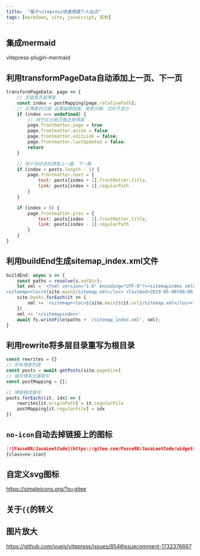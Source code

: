 ```yaml
---
title:  "基于vitepress快速搭建个人站点"
tags: [markdown, vite, javascript, 其他]
---
```


## 集成mermaid

vitepress-plugin-mermaid

## 利用transformPageData自动添加上一页、下一页

```js
transformPageData: page => {
    // 页面是否是博客
    const index = postMapping[page.relativePath];
    // 非博客的页面 设置编辑链接、更新日期、边栏不显示
    if (index === undefined) {
        // 用于区分是页面还是博客
        page.frontmatter.page = true
        page.frontmatter.aside = false
        page.frontmatter.editLink = false;
        page.frontmatter.lastUpdated = false;
        return
    }

    // 用于自动添加博客上一篇、下一篇
    if (index < posts.length - 1) {
        page.frontmatter.next = {
            text: posts[index + 1].frontMatter.title,
            link: posts[index + 1].regularPath
        }
    }

    if (index > 0) {
        page.frontmatter.prev = {
            text: posts[index - 1].frontMatter.title,
            link: posts[index - 1].regularPath
        }
    }
}
```

## 利用buildEnd生成sitemap_index.xml文件

```js
buildEnd: async s => {
    const paths = resolve(s.outDir);
    let xml = `<?xml version="1.0" encoding="UTF-8"?><sitemapindex xmlns="http://www.sitemaps.org/schemas/sitemap/0.9">\
<sitemap><loc>${site.main}/sitemap.xml</loc> <lastmod>2019-05-06T00:00:00+00:00</lastmod></sitemap>`;
    site.books.forEach(it => {
        xml += `<sitemap><loc>${site.main}${it.url}/sitemap.xml</loc><lastmod>${it.date}T00:00:00+00:00</lastmod></sitemap>`
    })
    xml += '</sitemapindex>'
    await fs.writeFile(paths + '/sitemap_index.xml', xml);
}
```

## 利用rewrite将多层目录重写为根目录

```js
const rewrites = {}
// 所有博客列表
const posts = await getPosts(site.pageSize)
// 缓存博客位置索引
const postMapping = {};

// 博客路径重写
posts.forEach((it, idx) => {
    rewrites[it.originPath] = it.regularFile
    postMapping[it.regularFile] = idx
})
```

## `no-icon`自动去掉链接上的图标

```md
[![PasseRR/JavaLeetCode](https://gitee.com/PasseRR/JavaLeetCode/widgets/widget_card.svg?colors=4183c4,ffffff,ffffff,e3e9ed,666666,9b9b9b)](https://gitee.com/PasseRR/JavaLeetCode)
{class=no-icon}
```

## 自定义svg图标

https://simpleicons.org/?q=gitee

## 关于`{{`的转义

## 图片放大

https://github.com/vuejs/vitepress/issues/854#issuecomment-1732376667
